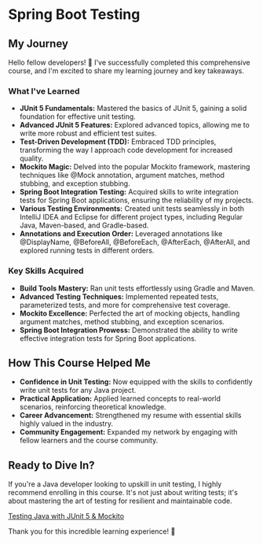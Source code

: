 # Spring Boot Testing
## My Journey

Hello fellow developers! 👋 I've successfully completed this comprehensive course, and I'm excited to share my learning journey and key takeaways.

### What I've Learned

- **JUnit 5 Fundamentals:** Mastered the basics of JUnit 5, gaining a solid foundation for effective unit testing.
- **Advanced JUnit 5 Features:** Explored advanced topics, allowing me to write more robust and efficient test suites.
- **Test-Driven Development (TDD):** Embraced TDD principles, transforming the way I approach code development for increased quality.
- **Mockito Magic:** Delved into the popular Mockito framework, mastering techniques like @Mock annotation, argument matches, method stubbing, and exception stubbing.
- **Spring Boot Integration Testing:** Acquired skills to write integration tests for Spring Boot applications, ensuring the reliability of my projects.
- **Various Testing Environments:** Created unit tests seamlessly in both IntelliJ IDEA and Eclipse for different project types, including Regular Java, Maven-based, and Gradle-based.
- **Annotations and Execution Order:** Leveraged annotations like @DisplayName, @BeforeAll, @BeforeEach, @AfterEach, @AfterAll, and explored running tests in different orders.

### Key Skills Acquired

- **Build Tools Mastery:** Ran unit tests effortlessly using Gradle and Maven.
- **Advanced Testing Techniques:** Implemented repeated tests, parameterized tests, and more for comprehensive test coverage.
- **Mockito Excellence:** Perfected the art of mocking objects, handling argument matches, method stubbing, and exception scenarios.
- **Spring Boot Integration Prowess:** Demonstrated the ability to write effective integration tests for Spring Boot applications.

## How This Course Helped Me

- **Confidence in Unit Testing:** Now equipped with the skills to confidently write unit tests for any Java project.
- **Practical Application:** Applied learned concepts to real-world scenarios, reinforcing theoretical knowledge.
- **Career Advancement:** Strengthened my resume with essential skills highly valued in the industry.
- **Community Engagement:** Expanded my network by engaging with fellow learners and the course community.

## Ready to Dive In?

If you're a Java developer looking to upskill in unit testing, I highly recommend enrolling in this course. It's not just about writing tests; it's about mastering the art of testing for resilient and maintainable code.

[Testing Java with JUnit 5 & Mockito](https://https://www.udemy.com/course/testing-java-code-with-junit-5-and-mockito/)

Thank you for this incredible learning experience! 🚀
